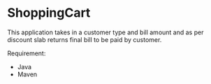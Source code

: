 # ShoppingCart
This application takes in a customer type and bill amount and as per discount slab returns final bill to be paid by customer.

Requirement:
- Java
- Maven

